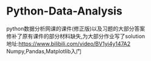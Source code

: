 # Python-Data-Analysis
python数据分析网课的课件(修正版)以及习题的大部分答案 \
修补了原有课件的部分材料缺失,为大部分作业写了solution \
地址:https://www.bilibili.com/video/BV1yi4y147A2 \
Numpy,Pandas,Matplotlib入门
